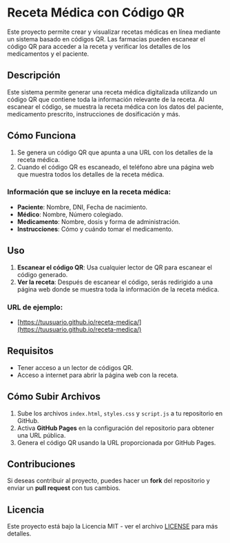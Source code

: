 # Receta Médica con Código QR

Este proyecto permite crear y visualizar recetas médicas en línea mediante un sistema basado en códigos QR. Las farmacias pueden escanear el código QR para acceder a la receta y verificar los detalles de los medicamentos y el paciente.

## Descripción

Este sistema permite generar una receta médica digitalizada utilizando un código QR que contiene toda la información relevante de la receta. Al escanear el código, se muestra la receta médica con los datos del paciente, medicamento prescrito, instrucciones de dosificación y más.

## Cómo Funciona

1. Se genera un código QR que apunta a una URL con los detalles de la receta médica.
2. Cuando el código QR es escaneado, el teléfono abre una página web que muestra todos los detalles de la receta médica.

### Información que se incluye en la receta médica:
- **Paciente**: Nombre, DNI, Fecha de nacimiento.
- **Médico**: Nombre, Número colegiado.
- **Medicamento**: Nombre, dosis y forma de administración.
- **Instrucciones**: Cómo y cuándo tomar el medicamento.

## Uso

1. **Escanear el código QR**: Usa cualquier lector de QR para escanear el código generado.
2. **Ver la receta**: Después de escanear el código, serás redirigido a una página web donde se muestra toda la información de la receta médica.

### URL de ejemplo:
- [https://tuusuario.github.io/receta-medica/](https://tuusuario.github.io/receta-medica/)

## Requisitos

- Tener acceso a un lector de códigos QR.
- Acceso a internet para abrir la página web con la receta.

## Cómo Subir Archivos

1. Sube los archivos `index.html`, `styles.css` y `script.js` a tu repositorio en GitHub.
2. Activa **GitHub Pages** en la configuración del repositorio para obtener una URL pública.
3. Genera el código QR usando la URL proporcionada por GitHub Pages.

## Contribuciones

Si deseas contribuir al proyecto, puedes hacer un **fork** del repositorio y enviar un **pull request** con tus cambios.

## Licencia

Este proyecto está bajo la Licencia MIT - ver el archivo [LICENSE](LICENSE) para más detalles.
